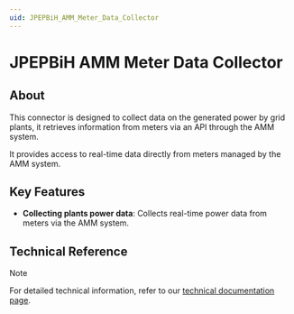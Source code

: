 ```yaml
---
uid: JPEPBiH_AMM_Meter_Data_Collector
---
```


# JPEPBiH AMM Meter Data Collector

## About

This connector is designed to collect data on the generated power by grid plants, it retrieves information from meters via an API through the AMM system.

It provides access to real-time data directly from meters managed by the AMM system.

## Key Features

- **Collecting plants power data**: Collects real-time power data from meters via the AMM system.

## Technical Reference

> [!NOTE]
> For detailed technical information, refer to our [technical documentation page](xref:JPEPBiH_AMM_Meter_Data_Collector_Technical).
